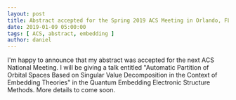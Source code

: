```yaml
---
layout: post
title: Abstract accepted for the Spring 2019 ACS Meeting in Orlando, FL 
date: 2019-01-09 05:00:00
tags: [ ACS, abstract, embedding ]
author: daniel
---
```

<p>I'm happy to announce that my abstract was accepted for the next ACS National Meeting. I will be giving a talk entitled "Automatic Partition of Orbital Spaces Based on Singular Value Decomposition in the Context of Embedding Theories" in the Quantum Embedding Electronic Structure Methods. More details to come soon. </p>
